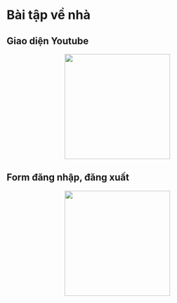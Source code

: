 # Bài tập về nhà

## Giao diện Youtube
<p align="center">
  <img width="240" src="https://camo.githubusercontent.com/44c340460e7e787d7e0145339fa577efcee71c4a/68747470733a2f2f692e696d6775722e636f6d2f654c4163386f322e706e67">
</p>

## Form đăng nhập, đăng xuất
<p align="center">
  <img width="240" src="https://i.imgur.com/3fD2lX5.png">
</p>
